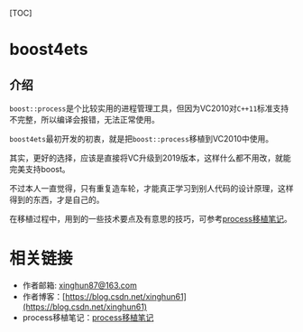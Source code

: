 [TOC]

# boost4ets

## 介绍

`boost::process`是个比较实用的进程管理工具，但因为VC2010对`C++11`标准支持不完整，所以编译会报错，无法正常使用。

`boost4ets`最初开发的初衷，就是把`boost::process`移植到VC2010中使用。

其实，更好的选择，应该是直接将VC升级到2019版本，这样什么都不用改，就能完美支持boost。

不过本人一直觉得，只有重复造车轮，才能真正学习到别人代码的设计原理，这样得到的东西，才是自己的。

在移植过程中，用到的一些技术要点及有意思的技巧，可参考[process移植笔记](doc/process移植笔记.md)。

# 相关链接

* 作者邮箱: xinghun87@163.com
* 作者博客：[https://blog.csdn.net/xinghun61](https://blog.csdn.net/xinghun61)
* process移植笔记：[process移植笔记](doc/process移植笔记.md)
